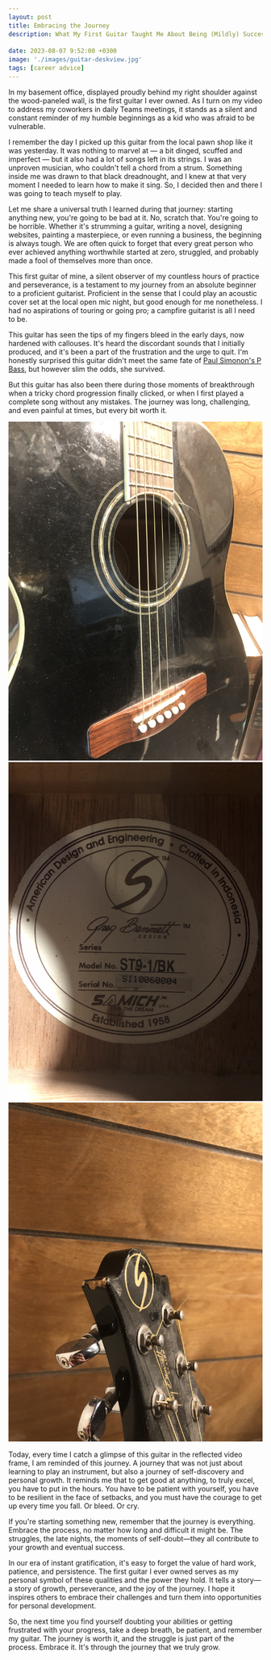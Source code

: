 ```yaml
---
layout: post
title: Embracing the Journey
description: What My First Guitar Taught Me About Being (Mildly) Successful In Life

date: 2023-08-07 9:52:00 +0300
image: './images/guitar-deskview.jpg'
tags: [career advice]
---
```


In my basement office, displayed proudly behind my right shoulder against the wood-paneled wall, is the first guitar I ever owned. As I turn on my video to address my coworkers in daily Teams meetings, it stands as a silent and constant reminder of my humble beginnings as a kid who was afraid to be vulnerable.

I remember the day I picked up this guitar from the local pawn shop like it was yesterday. It was nothing to marvel at &mdash; a bit dinged, scuffed and imperfect &mdash; but it also had a lot of songs left in its strings. I was an unproven musician, who couldn't tell a chord from a strum. Something inside me was drawn to that black dreadnought, and I knew at that very moment I needed to learn how to make it sing. So, I decided then and there I was going to teach myself to play.

Let me share a universal truth I learned during that journey: starting anything new, you're going to be bad at it. No, scratch that. You're going to be horrible. Whether it's strumming a guitar, writing a novel, designing websites, painting a masterpiece, or even running a business, the beginning is always tough. We are often quick to forget that every great person who ever achieved anything worthwhile started at zero, struggled, and probably made a fool of themselves more than once.

This first guitar of mine, a silent observer of my countless hours of practice and perseverance, is a testament to my journey from an absolute beginner to a proficient guitarist. Proficient in the sense that I could play an acoustic cover set at the local open mic night, but good enough for me nonetheless. I had no aspirations of touring or going pro; a campfire guitarist is all I need to be. 

This guitar has seen the tips of my fingers bleed in the early days, now hardened with callouses. It's heard the discordant sounds that I initially produced, and it's been a part of the frustration and the urge to quit. I'm honestly surprised this guitar didn't meet the same fate of <a href="https://www.fender.com/articles/behind-the-scenes/you-destroy-the-things-you-love-the-story-of-london-callings-iconic-cover" target="_blank">Paul Simonon's P Bass</a>, but however slim the odds, she survived. 

But this guitar has also been there during those moments of breakthrough when a tricky chord progression finally clicked, or when I first played a complete song without any mistakes. The journey was long, challenging, and even painful at times, but every bit worth it.

<div class="gallery-box">
  <div class="gallery">
    <img src="./images/guitar-closeup.jpg" loading="lazy" alt="closeup of the guitar">
    <img src="./images/guitar-logo.jpg" loading="lazy" alt="label, logo inside the guitar's sound hole">
    <img src="./images/guitar-dent.jpg" loading="lazy" alt="a dent from years of abuse">
  </div>
</div>

Today, every time I catch a glimpse of this guitar in the reflected video frame, I am reminded of this journey. A journey that was not just about learning to play an instrument, but also a journey of self-discovery and personal growth. It reminds me that to get good at anything, to truly excel, you have to put in the hours. You have to be patient with yourself, you have to be resilient in the face of setbacks, and you must have the courage to get up every time you fall. Or bleed. Or cry.

If you're starting something new, remember that the journey is everything. Embrace the process, no matter how long and difficult it might be. The struggles, the late nights, the moments of self-doubt—they all contribute to your growth and eventual success.

In our era of instant gratification, it's easy to forget the value of hard work, patience, and persistence. The first guitar I ever owned serves as my personal symbol of these qualities and the power they hold. It tells a story—a story of growth, perseverance, and the joy of the journey. I hope it inspires others to embrace their challenges and turn them into opportunities for personal development.

So, the next time you find yourself doubting your abilities or getting frustrated with your progress, take a deep breath, be patient, and remember my guitar. The journey is worth it, and the struggle is just part of the process. Embrace it. It's through the journey that we truly grow.